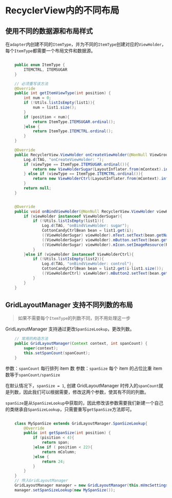 # RecyclerView内的不同布局

## 使用不同的数据源和布局样式

在`adapter`内创建不同的`ItemType`，并为不同的`ItemType`创建对应的`ViewHolder`，每个`ItemType`都需要一个布局文件和数据源。

```java

    public enum ItemType {
        ITEMCTRL, ITEMSUGAR
    }

    // 必须重写该方法
    @Override
    public int getItemViewType(int position) {
        int num = 0;
        if (!Utils.listIsEmpty(list1)){
            num = list1.size();
        }
        if (position < num){
            return ItemType.ITEMSUGAR.ordinal();
        }else {
            return ItemType.ITEMCTRL.ordinal();
        }
    }

    @Override
    public RecyclerView.ViewHolder onCreateViewHolder(@NonNull ViewGroup viewGroup, int viewType) {
        Log.d(TAG, "onCreateViewHolder: ");
        if (viewType == ItemType.ITEMSUGAR.ordinal()){
            return new ViewHolderSugar(LayoutInflater.from(mContext).inflate(R.layout.a_layout_item_sugar, viewGroup, false), mListener);
        } else if (viewType == ItemType.ITEMCTRL.ordinal()){
            return new ViewHolderCtrl(LayoutInflater.from(mContext).inflate(R.layout.a_layout_item_sugar_ctrl, viewGroup, false), mListener);
        }
        return null;
    }


    @Override
    public void onBindViewHolder(@NonNull RecyclerView.ViewHolder viewHolder, int i) {
        if (viewHolder instanceof ViewHolderSugar){
            if (!Utils.listIsEmpty(list1)){
                Log.d(TAG, "onBindViewHolder: sugar");
                CottonCandyCtrlBean bean = list1.get(i);
                ((ViewHolderSugar) viewHolder).mText.setText(bean.getName());
                ((ViewHolderSugar) viewHolder).mButton.setText(bean.getName());
                ((ViewHolderSugar) viewHolder).mIcon.setImageResource(R.drawable.icon_sugar);
            }
        }else if (viewHolder instanceof ViewHolderCtrl){
            if (!Utils.listIsEmpty(list2)){
                Log.d(TAG, "onBindViewHolder: control");
                CottonCandyCtrlBean bean = list2.get(i-list1.size());
                ((ViewHolderCtrl) viewHolder).mButton2.setText(bean.getName());
            }
        }
    }

```

## GridLayoutManager 支持不同列数的布局

> 如果不需要每个`ItemType`的列数不同，则不用处理这一步

GridLayoutManager 支持通过更改`SpanSizeLookup`，更改列数。


```java
    // 常用的构造方法
    public GridLayoutManager(Context context, int spanCount) {
        super(context);
        this.setSpanCount(spanCount);
    }

```
参数：`spanCount` 每行排列 item 数
参数：`spanSize` 每个 item 的占位比重
item 数等于`spanCount/spanSize`

在默认情况下，`spanSize = 1`, 创建 GridLayoutManager 时传入的`spanCount`就是列数，因此我们可以根据需要，修改这两个参数，使其有不同的列数。

`spanSize`是从`SpanSizeLookup`中获取的，因此修改该参数需要我们新建一个自己的类继承自`SpanSizeLookup`，只需要重写`getSpanSize`方法即可。

```java

    class MySpanSize extends GridLayoutManager.SpanSizeLookup{
        @Override
        public int getSpanSize(int position) {
            if (pisition < 4){ 
                return span;
            }else if ( position < 22){
                return mColumn;
            }else {
                return 24;
            }
        }
    }
    // 传入GridLayoutManager
    GridLayoutManager manager = new GridLayoutManager(this.mVmcSettings, 24);
    manager.setSpanSizeLookup(new MySpanSize());
```

